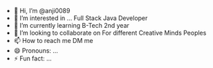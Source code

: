 - 👋 Hi, I’m @anji0089
- 👀 I’m interested in ... Full Stack Java Developer 
- 🌱 I’m currently learning B-Tech 2nd year 
- 💞️ I’m looking to collaborate on For different Creative Minds Peoples 
- 📫 How to reach me DM me
- 😄 Pronouns: ...
- ⚡ Fun fact: ...

<!---
anji0089/anji0089 is a ✨ special ✨ repository because its `README.md` (this file) appears on your GitHub profile.
You can click the Preview link to take a look at your changes.
--->
